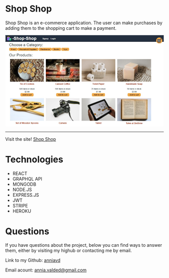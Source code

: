 # Shop Shop

Shop Shop is an e-commerce application. The user can make purchases by adding them to the shopping cart to make a payment.


 ![order history](client/src/assets/screenshot.jpg)
 _____________________________________________________________________
 Visit the site! [Shop Shop](https://shopshoping.herokuapp.com/)


# Technologies 
 - REACT
- GRAPHQL API
- MONGODB
- NODE.JS
- EXPRESS.JS
- JWT
- STRIPE
- HEROKU




# Questions

  If you have questions about the project, below you can find ways to answer them, either by visiting my highub or contacting me by email.
  
  Link to my Github: [anniavd](https://github.com/anniavd)

  
  Email acount: [annia.valded@gmail.com](mailto:annia.valded@gmail.com)